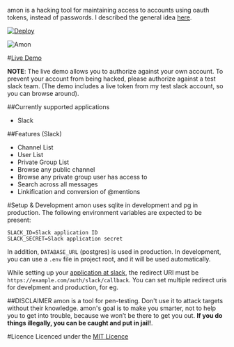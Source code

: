 amon is a hacking tool for maintaining access to accounts using oauth tokens, instead of passwords. I described the general idea [here](https://github.com/captn3m0/ideas#user-content-hacking-via-oaauth-tokens).

[![Deploy](https://www.herokucdn.com/deploy/button.png)](https://heroku.com/deploy?template=https://github.com/captn3m0/amon)

![Amon](http://images1.cliqueclack.com/tv/files/2012/05/Amon_and_his_Equalists-425x239.png)

#[Live Demo](https://amon-hack.herokuapp.com/)

**NOTE**: The live demo allows you to authorize against your own account. To prevent your account from being hacked, please authorize against a test slack team. (The demo includes a live token from my test slack account, so you can browse around).

##Currently supported applications

- Slack

##Features (Slack)

- Channel List
- User List
- Private Group List
- Browse any public channel
- Browse any private group user has access to
- Search across all messages
- Linkification and conversion of @mentions

#Setup & Development
amon uses sqlite in development and pg in production. The following environment variables are expected to be present:

    SLACK_ID=Slack application ID
    SLACK_SECRET=Slack application secret

In addition, `DATABASE_URL` (postgres) is used in production. In development, you can use a `.env` file in project root, and it will be used automatically.

While setting up your [application at slack](https://api.slack.com/applications/new), the redirect URI must be `https://example.com/auth/slack/callback`. You can set multiple redirect uris for develpment and production, for eg.

##DISCLAIMER
amon is a tool for pen-testing. Don't use it to attack targets without their knowledge. amon's goal is to make you smarter, not to help you to get into trouble, because we won’t be there to get you out. **If you do things illegally, you can be caught and put in jail!**.

#Licence
Licenced under the [MIT Licence](http://nemo.mit-license.org/)
